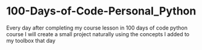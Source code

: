 # 100-Days-of-Code-Personal_Python
Every day after completing  my course lesson in 100 days of code python course I will create a small project naturally using the concepts I added to my toolbox that day
